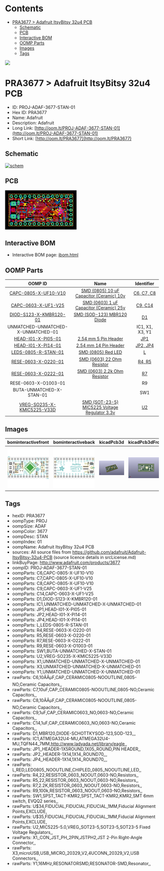 



Contents
========

* [PRA3677 > Adafruit ItsyBitsy 32u4 PCB](#pra3677--adafruit-itsybitsy-32u4-pcb)
	* [Schematic](#schematic)
	* [PCB](#pcb)
	* [Interactive BOM](#interactive-bom)
	* [OOMP Parts](#oomp-parts)
	* [Images](#images)
	* [Tags](#tags)
  
![][im]
# PRA3677 > Adafruit ItsyBitsy 32u4 PCB

- ID: PROJ-ADAF-3677-STAN-01
- Hex ID: PRA3677
- Name: Adafruit
- Description: Adafruit
- Long Link: [http://oom.lt/PROJ-ADAF-3677-STAN-01](http://oom.lt/PROJ-ADAF-3677-STAN-01)
- Short Link: [http://oom.lt/PRA3677](http://oom.lt/PRA3677)

## Schematic
  
[![schem](eagleSchemImage.png)](eagleSchemImage.png)
## PCB
  
[![pcb](eagleImage.png)](eagleImage.png)
## Interactive BOM

- Interactive BOM page: [ibom.html](https://htmlpreview.github.io/?https://github.com/oomlout/oomlout_OOMP_projects/blob/main/PROJ-ADAF-3677-STAN-01/kicad/bom/ibom.html)

## OOMP Parts
  

|OOMP ID|Name|Identifier|
| :---: | :---: | :---: |
|[CAPC-0805-X-UF10-V10](https://github.com/oomlout/oomlout_OOMP_parts/tree/main/CAPC-0805-X-UF10-V10/)|[SMD (0805) 10 uF Capacitor (Ceramic) 10v](https://github.com/oomlout/oomlout_OOMP_parts/tree/main/CAPC-0805-X-UF10-V10/)|[C6, C7, C8](https://github.com/oomlout/oomlout_OOMP_parts/tree/main/CAPC-0805-X-UF10-V10/)|
|[CAPC-0603-X-UF1-V25](https://github.com/oomlout/oomlout_OOMP_parts/tree/main/CAPC-0603-X-UF1-V25/)|[SMD (0603) 1 uF Capacitor (Ceramic) 25v](https://github.com/oomlout/oomlout_OOMP_parts/tree/main/CAPC-0603-X-UF1-V25/)|[C9, C14](https://github.com/oomlout/oomlout_OOMP_parts/tree/main/CAPC-0603-X-UF1-V25/)|
|[DIOD-S123-X-KMBR120-01](https://github.com/oomlout/oomlout_OOMP_parts/tree/main/DIOD-S123-X-KMBR120-01/)|[SMD (SOD-123) MBR120 Diode](https://github.com/oomlout/oomlout_OOMP_parts/tree/main/DIOD-S123-X-KMBR120-01/)|[D1](https://github.com/oomlout/oomlout_OOMP_parts/tree/main/DIOD-S123-X-KMBR120-01/)|
|UNMATCHED-UNMATCHED-X-UNMATCHED-01||IC1, X1, X3, Y1|
|[HEAD-I01-X-PI05-01](https://github.com/oomlout/oomlout_OOMP_parts/tree/main/HEAD-I01-X-PI05-01/)|[2.54 mm 5 Pin Header](https://github.com/oomlout/oomlout_OOMP_parts/tree/main/HEAD-I01-X-PI05-01/)|[JP1](https://github.com/oomlout/oomlout_OOMP_parts/tree/main/HEAD-I01-X-PI05-01/)|
|[HEAD-I01-X-PI14-01](https://github.com/oomlout/oomlout_OOMP_parts/tree/main/HEAD-I01-X-PI14-01/)|[2.54 mm 14 Pin Header](https://github.com/oomlout/oomlout_OOMP_parts/tree/main/HEAD-I01-X-PI14-01/)|[JP2, JP4](https://github.com/oomlout/oomlout_OOMP_parts/tree/main/HEAD-I01-X-PI14-01/)|
|[LEDS-0805-R-STAN-01](https://github.com/oomlout/oomlout_OOMP_parts/tree/main/LEDS-0805-R-STAN-01/)|[SMD (0805) Red LED](https://github.com/oomlout/oomlout_OOMP_parts/tree/main/LEDS-0805-R-STAN-01/)|[L](https://github.com/oomlout/oomlout_OOMP_parts/tree/main/LEDS-0805-R-STAN-01/)|
|[RESE-0603-X-O220-01](https://github.com/oomlout/oomlout_OOMP_parts/tree/main/RESE-0603-X-O220-01/)|[SMD (0603) 22 Ohm Resistor](https://github.com/oomlout/oomlout_OOMP_parts/tree/main/RESE-0603-X-O220-01/)|[R4, R5](https://github.com/oomlout/oomlout_OOMP_parts/tree/main/RESE-0603-X-O220-01/)|
|[RESE-0603-X-O222-01](https://github.com/oomlout/oomlout_OOMP_parts/tree/main/RESE-0603-X-O222-01/)|[SMD (0603) 2.2k Ohm Resistor](https://github.com/oomlout/oomlout_OOMP_parts/tree/main/RESE-0603-X-O222-01/)|[R7](https://github.com/oomlout/oomlout_OOMP_parts/tree/main/RESE-0603-X-O222-01/)|
|RESE-0603-X-O1003-01||R9|
|BUTA-UNMATCHED-X-STAN-01||SW1|
|[VREG-SO235-X-KMIC5225-V33D](https://github.com/oomlout/oomlout_OOMP_parts/tree/main/VREG-SO235-X-KMIC5225-V33D/)|[SMD (SOT-23-5) MIC5225 Voltage Regulator 3.3v](https://github.com/oomlout/oomlout_OOMP_parts/tree/main/VREG-SO235-X-KMIC5225-V33D/)|[U2](https://github.com/oomlout/oomlout_OOMP_parts/tree/main/VREG-SO235-X-KMIC5225-V33D/)|

## Images
  
  

|bominteractivefront|bominteractiveback|kicadPcb3d|kicadPcb3dFront|kicadPcb3dBack|eagleImage|eagleSchemImage|pcbdraw|pcbdrawback|
| :---: | :---: | :---: | :---: | :---: | :---: | :---: | :---: | :---: |
|[![bominteractivefront](bomFront_140.png)](bomFront.png)|[![bominteractiveback](bomBack_140.png)](bomBack.png)|[![kicadPcb3d](kicadPcb3d_140.png)](kicadPcb3d.png)|[![kicadPcb3dFront](kicadPcb3dFront_140.png)](kicadPcb3dFront.png)|[![kicadPcb3dBack](kicadPcb3dBack_140.png)](kicadPcb3dBack.png)|[![eagleImage](eagleImage_140.png)](eagleImage.png)|[![eagleSchemImage](eagleSchemImage_140.png)](eagleSchemImage.png)|[![pcbdraw](pcbdraw_140.png)](pcbdraw.png)|[![pcbdrawback](pcbdrawBack_140.png)](pcbdrawBack.png)|

## Tags

- hexID: PRA3677
- oompType: PROJ
- oompSize: ADAF
- oompColor: 3677
- oompDesc: STAN
- oompIndex: 01
- oompName: Adafruit ItsyBitsy 32u4 PCB
- sources: All source files from https://github.com/adafruit/Adafruit-ItsyBitsy-32u4-PCB (source licence details in srcLicense.md)
- linkBuyPage: http://www.adafruit.com/products/3677
- oompID: PROJ-ADAF-3677-STAN-01
- oompParts: C6,CAPC-0805-X-UF10-V10
- oompParts: C7,CAPC-0805-X-UF10-V10
- oompParts: C8,CAPC-0805-X-UF10-V10
- oompParts: C9,CAPC-0603-X-UF1-V25
- oompParts: C14,CAPC-0603-X-UF1-V25
- oompParts: D1,DIOD-S123-X-KMBR120-01
- oompParts: IC1,UNMATCHED-UNMATCHED-X-UNMATCHED-01
- oompParts: JP1,HEAD-I01-X-PI05-01
- oompParts: JP2,HEAD-I01-X-PI14-01
- oompParts: JP4,HEAD-I01-X-PI14-01
- oompParts: L,LEDS-0805-R-STAN-01
- oompParts: R4,RESE-0603-X-O220-01
- oompParts: R5,RESE-0603-X-O220-01
- oompParts: R7,RESE-0603-X-O222-01
- oompParts: R9,RESE-0603-X-O1003-01
- oompParts: SW1,BUTA-UNMATCHED-X-STAN-01
- oompParts: U2,VREG-SO235-X-KMIC5225-V33D
- oompParts: X1,UNMATCHED-UNMATCHED-X-UNMATCHED-01
- oompParts: X3,UNMATCHED-UNMATCHED-X-UNMATCHED-01
- oompParts: Y1,UNMATCHED-UNMATCHED-X-UNMATCHED-01
- rawParts: C6,10ÃÂµF,CAP_CERAMIC0805-NOOUTLINE,0805-NO,Ceramic Capacitors,,
- rawParts: C7,10uF,CAP_CERAMIC0805-NOOUTLINE,0805-NO,Ceramic Capacitors,,
- rawParts: C8,10ÃÂµF,CAP_CERAMIC0805-NOOUTLINE,0805-NO,Ceramic Capacitors,,
- rawParts: C9,1uF,CAP_CERAMIC0603_NO,0603-NO,Ceramic Capacitors,,
- rawParts: C14,1uF,CAP_CERAMIC0603_NO,0603-NO,Ceramic Capacitors,,
- rawParts: D1,MBR120,DIODE-SCHOTTKYSOD-123,SOD-123,,,
- rawParts: IC1,ATMEGA32U4-MU,ATMEGA32U4-MU,TQFN44_7MM,http://www.ladyada.net/library/eagle,,
- rawParts: JP1,,HEADER-1X5ROUND,1X05_ROUND,PIN HEADER,,
- rawParts: JP2,,HEADER-1X14,1X14_ROUND70,,,
- rawParts: JP4,,HEADER-1X14,1X14_ROUND70,,,
- rawParts: L,RED,LED0805_NOOUTLINE,CHIPLED_0805_NOOUTLINE,LED,,
- rawParts: R4,22,RESISTOR_0603_NOOUT,0603-NO,Resistors,,
- rawParts: R5,22,RESISTOR_0603_NOOUT,0603-NO,Resistors,,
- rawParts: R7,2.2K,RESISTOR_0603_NOOUT,0603-NO,Resistors,,
- rawParts: R9,100k,RESISTOR_0603_NOOUT,0603-NO,Resistors,,
- rawParts: SW1,SPST_TACT-KMR2,SPST_TACT-KMR2,KMR2,SMT 6mm switch, EVQQ2 series,,
- rawParts: U$34,FIDUCIAL,FIDUCIAL,FIDUCIAL_1MM,Fiducial Alignment Points,EXCLUDE,
- rawParts: U$35,FIDUCIAL,FIDUCIAL,FIDUCIAL_1MM,Fiducial Alignment Points,EXCLUDE,
- rawParts: U2,MIC5225-5.0,VREG_SOT23-5,SOT23-5,SOT23-5 Fixed Voltage Regulators,,
- rawParts: X1,,CON_JST_PH_2PIN,JSTPH2,JST 2-Pin Right-Angle Connector,,
- rawParts: X3,microUSB,USB_MICRO_20329_V2,4UCONN_20329_V2,USB Connectors,,
- rawParts: Y1,16MHz,RESONATORSMD,RESONATOR-SMD,Resonator,,



[im]: kicadPcb3d_450.png
